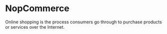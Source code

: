 # NopCommerce
Online shopping is the process consumers go through to purchase products or services over the Internet.
